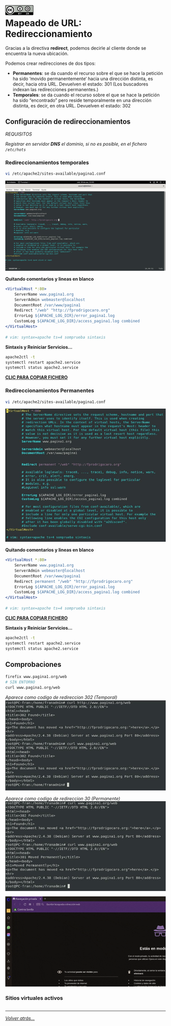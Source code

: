 <img src="/imagenes/MI-LICENCIA88x31.png" style="float: left; margin-right: 10px;" />

# Mapeado de URL: Redireccionamiento

Gracias a la directiva **redirect**, podemos decirle al cliente donde se encuentra la nueva ubicación.

Podemos crear redirecciones de dos tipos:
- **Permanentes**: se da cuando el recurso sobre el que se hace la petición ha sido ‘movido permanentemente‘ hacia una dirección distinta, es decir, hacia otra URL. 
Devuelven el estado: 301 (Los buscadores indexan las redirecciones permanentes.)
- **Temporales**: se da cuando el recurso sobre el que se hace la petición ha sido “encontrado” pero reside temporalmente en una dirección distinta, es decir, en otra URL. 
Devuelven el estado:  302

## Configuración de redireccionamientos

*REQUISITOS*

*Registrar en servidor **DNS** el dominio, si no es posible, en el fichero ``/etc/hots``*

### Redireccionamientos temporales

```bash
vi /etc/apache2/sites-available/pagina1.conf
```

![Opciones](../../imagenes/apache2/redireConfiguracion.jpg)

**Quitando comentarios y lineas en blanco**
```apache
<VirtualHost *:80>
	ServerName www.pagina1.org
	ServerAdmin webmaster@localhost
	DocumentRoot /var/www/pagina1
	Redirect "/web" "http://fprodrigocaro.org"
	ErrorLog ${APACHE_LOG_DIR}/error_pagina1.log
	CustomLog ${APACHE_LOG_DIR}/access_pagina1.log combined
</VirtualHost>

# vim: syntax=apache ts=4 somprueba sintaxis
```
**Sintaxis y Reiniciar Servicios...**

```bash
apache2ctl -t
systemctl restart apache2.service
systemctl status apache2.service
```

[**CLIC PARA COPIAR FICHERO**](./pagina1Temporal.conf)

### Redireccionamientos Permanentes

```bash
vi /etc/apache2/sites-available/pagina1.conf
```

![Opciones](../../imagenes/apache2/configuracionRedireccionPerma.jpg)

**Quitando comentarios y lineas en blanco**
```apache
<VirtualHost *:80>
	ServerName www.pagina1.org
	ServerAdmin webmaster@localhost
	DocumentRoot /var/www/pagina1
	Redirect permanent "/web" "http://fprodrigocaro.org"
	ErrorLog ${APACHE_LOG_DIR}/error_pagina1.log
	CustomLog ${APACHE_LOG_DIR}/access_pagina1.log combined
</VirtualHost>

# vim: syntax=apache ts=4 somprueba sintaxis
```

[**CLIC PARA COPIAR FICHERO**](./pagina1Permanente.conf)

**Sintaxis y Reiniciar Servicios...**

```bash
apache2ctl -t
systemctl restart apache2.service
systemctl status apache2.service
```

## Comprobaciones

```bash
firefix www.pagina1.org/web
# SIN ENTORNO
curl www.pagina1.org/web
```

*Aparece como codigo de redireccion 302 (Temporal)*
![Opciones](../../imagenes/apache2/comprobacionCurlTemporal.jpg)

*Aparece como codigo de redireccion 30 (Permanente)*
![Opciones](../../imagenes/apache2/redirecionCurlPermanente.jpg)

![Opciones](../../imagenes/apache2/redireccionamiento.gif)

### Sitios virtuales activos

```bash

```
<!-- 
### Modificamos el /etc/host → En el cliente


**Pruebas de acceso:** -->

__________________________
*[Volver atrás...](/README.md)*

